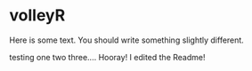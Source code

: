 # volleyR

Here is some text. You should write something slightly different.

testing one two three....
Hooray! I edited the Readme!
